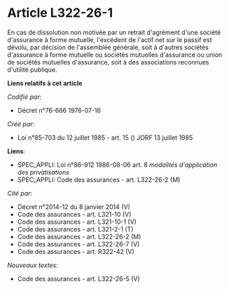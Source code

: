 # Article L322-26-1

En cas de dissolution non motivée par un retrait d'agrément d'une société d'assurance à forme mutuelle, l'excédent de l'actif
net sur le passif est dévolu, par décision de l'assemblée générale, soit à d'autres sociétés d'assurance à forme mutuelle ou
sociétés mutuelles d'assurance ou union de sociétés mutuelles d'assurance, soit à des associations reconnues d'utilité
publique.

**Liens relatifs à cet article**

_Codifié par_:

  - Décret n°76-666 1976-07-16

_Créé par_:

  - Loi n°85-703 du 12 juillet 1985 - art. 15 () JORF 13 juillet 1985

**Liens**:

  - SPEC_APPLI: Loi n°86-912 1986-08-06 art. 8 *modalités d'application des privatisations*
  - SPEC_APPLI: Code des assurances - art. L322-26-2 (M)

_Cité par_:

  - Décret n°2014-12 du 8 janvier 2014 (V)
  - Code des assurances - art. L321-10 (V)
  - Code des assurances - art. L321-10-1 (V)
  - Code des assurances - art. L321-2-1 (T)
  - Code des assurances - art. L322-26-2 (M)
  - Code des assurances - art. L322-26-7 (V)
  - Code des assurances - art. R322-42 (V)

_Nouveaux textes_:

  - Code des assurances - art. L322-26-5 (V)
